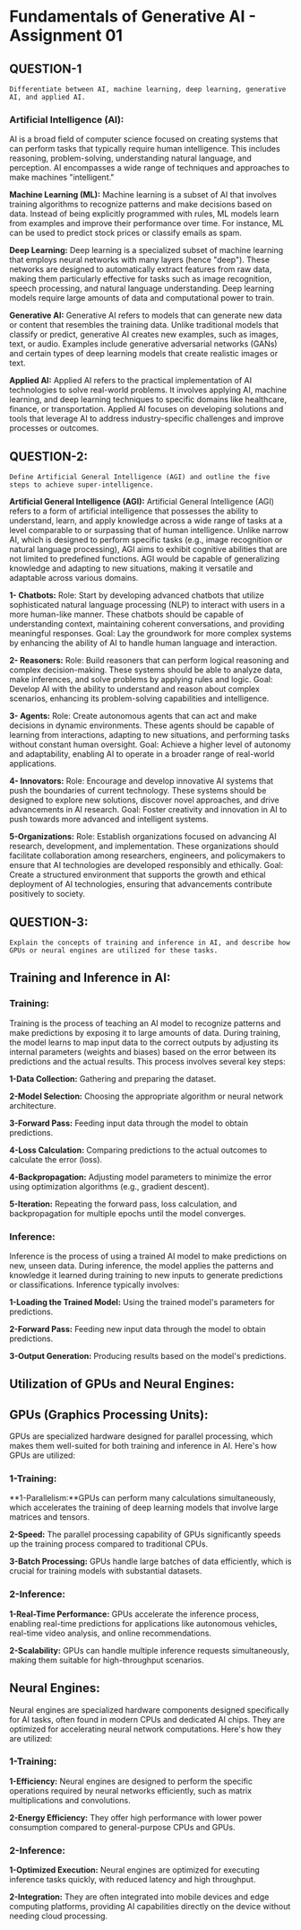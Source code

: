 # Fundamentals of Generative AI - Assignment 01


## QUESTION-1 
    Differentiate between AI, machine learning, deep learning, generative AI, and applied AI.

### Artificial Intelligence (AI):
AI is a broad field of computer science focused on creating systems that can perform tasks that typically require human intelligence. This includes reasoning, problem-solving, understanding natural language, and perception. AI encompasses a wide range of techniques and approaches to make machines "intelligent."

**Machine Learning (ML):**
Machine learning is a subset of AI that involves training algorithms to recognize patterns and make decisions based on data. Instead of being explicitly programmed with rules, ML models learn from examples and improve their performance over time. For instance, ML can be used to predict stock prices or classify emails as spam.

**Deep Learning:**
Deep learning is a specialized subset of machine learning that employs neural networks with many layers (hence "deep"). These networks are designed to automatically extract features from raw data, making them particularly effective for tasks such as image recognition, speech processing, and natural language understanding. Deep learning models require large amounts of data and computational power to train.

**Generative AI:**
Generative AI refers to models that can generate new data or content that resembles the training data. Unlike traditional models that classify or predict, generative AI creates new examples, such as images, text, or audio. Examples include generative adversarial networks (GANs) and certain types of deep learning models that create realistic images or text.

**Applied AI:**
Applied AI refers to the practical implementation of AI technologies to solve real-world problems. It involves applying AI, machine learning, and deep learning techniques to specific domains like healthcare, finance, or transportation. Applied AI focuses on developing solutions and tools that leverage AI to address industry-specific challenges and improve processes or outcomes.

## QUESTION-2:
    Define Artificial General Intelligence (AGI) and outline the five steps to achieve super-intelligence.

**Artificial General Intelligence (AGI):**
Artificial General Intelligence (AGI) refers to a form of artificial intelligence that possesses the ability to understand, learn, and apply knowledge across a wide range of tasks at a level comparable to or surpassing that of human intelligence. Unlike narrow AI, which is designed to perform specific tasks (e.g., image recognition or natural language processing), AGI aims to exhibit cognitive abilities that are not limited to predefined functions. AGI would be capable of generalizing knowledge and adapting to new situations, making it versatile and adaptable across various domains.

**1- Chatbots:**
Role: Start by developing advanced chatbots that utilize sophisticated natural language processing (NLP) to interact with users in a more human-like manner. These chatbots should be capable of understanding context, maintaining coherent conversations, and providing meaningful responses.
Goal: Lay the groundwork for more complex systems by enhancing the ability of AI to handle human language and interaction.

**2- Reasoners:**
Role: Build reasoners that can perform logical reasoning and complex decision-making. These systems should be able to analyze data, make inferences, and solve problems by applying rules and logic.
Goal: Develop AI with the ability to understand and reason about complex scenarios, enhancing its problem-solving capabilities and intelligence.

**3- Agents:**
Role: Create autonomous agents that can act and make decisions in dynamic environments. These agents should be capable of learning from interactions, adapting to new situations, and performing tasks without constant human oversight.
Goal: Achieve a higher level of autonomy and adaptability, enabling AI to operate in a broader range of real-world applications.

**4- Innovators:**
Role: Encourage and develop innovative AI systems that push the boundaries of current technology. These systems should be designed to explore new solutions, discover novel approaches, and drive advancements in AI research.
Goal: Foster creativity and innovation in AI to push towards more advanced and intelligent systems.

**5-Organizations:**
Role: Establish organizations focused on advancing AI research, development, and implementation. These organizations should facilitate collaboration among researchers, engineers, and policymakers to ensure that AI technologies are developed responsibly and ethically.
Goal: Create a structured environment that supports the growth and ethical deployment of AI technologies, ensuring that advancements contribute positively to society.

## QUESTION-3:
    Explain the concepts of training and inference in AI, and describe how GPUs or neural engines are utilized for these tasks.

## Training and Inference in AI:
### Training:
Training is the process of teaching an AI model to recognize patterns and make predictions by exposing it to large amounts of data. During training, the model learns to map input data to the correct outputs by adjusting its internal parameters (weights and biases) based on the error between its predictions and the actual results. This process involves several key steps:

**1-Data Collection:** Gathering and preparing the dataset.

**2-Model Selection:** Choosing the appropriate algorithm or neural network architecture.

**3-Forward Pass:** Feeding input data through the model to obtain predictions.

**4-Loss Calculation:** Comparing predictions to the actual outcomes to calculate the error (loss).

**4-Backpropagation:** Adjusting model parameters to minimize the error using optimization algorithms (e.g., gradient descent).

**5-Iteration:** Repeating the forward pass, loss calculation, and backpropagation for multiple epochs until the model converges. 

### Inference:
Inference is the process of using a trained AI model to make predictions on new, unseen data. During inference, the model applies the patterns and knowledge it learned during training to new inputs to generate predictions or classifications. Inference typically involves:

**1-Loading the Trained Model:** Using the trained model's parameters for predictions.

**2-Forward Pass:** Feeding new input data through the model to obtain predictions.

**3-Output Generation:** Producing results based on the model's predictions.

## Utilization of GPUs and Neural Engines:
## GPUs (Graphics Processing Units):

GPUs are specialized hardware designed for parallel processing, which makes them well-suited for both training and inference in AI. Here's how GPUs are utilized:

### 1-Training:

**1-Parallelism:**GPUs can perform many calculations simultaneously, which accelerates the training of deep learning models that involve large matrices and tensors.

**2-Speed:** The parallel processing capability of GPUs significantly speeds up the training process compared to traditional CPUs.

**3-Batch Processing:** GPUs handle large batches of data efficiently, which is crucial for training models with substantial datasets.

### 2-Inference:

**1-Real-Time Performance:** GPUs accelerate the inference process, enabling real-time predictions for applications like autonomous vehicles, real-time video analysis, and online recommendations.

**2-Scalability:** GPUs can handle multiple inference requests simultaneously, making them suitable for high-throughput scenarios.

## Neural Engines:
Neural engines are specialized hardware components designed specifically for AI tasks, often found in modern CPUs and dedicated AI chips. They are optimized for accelerating neural network computations. Here's how they are utilized:

### 1-Training:
**1-Efficiency:** Neural engines are designed to perform the specific operations required by neural networks efficiently, such as matrix multiplications and convolutions.

**2-Energy Efficiency:** They offer high performance with lower power consumption compared to general-purpose CPUs and GPUs.

### 2-Inference:

**1-Optimized Execution:** Neural engines are optimized for executing inference tasks quickly, with reduced latency and high throughput.

**2-Integration:** They are often integrated into mobile devices and edge computing platforms, providing AI capabilities directly on the device without needing cloud processing.